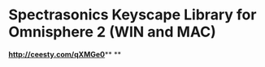 # **Spectrasonics Keyscape Library for Omnisphere 2 (WIN and MAC)**
**http://ceesty.com/qXMGe0****
**
